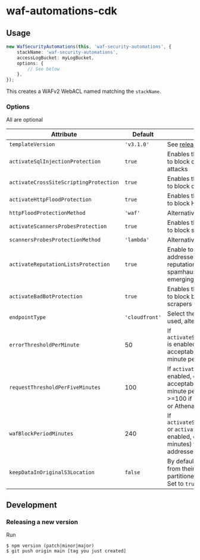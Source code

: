 # waf-automations-cdk

## Usage

```typescript
new WafSecurityAutomations(this, 'waf-security-automations', {
    stackName: 'waf-security-automations',
    accessLogBucket: myLogBucket,
    options: {
        // See below
    },
});
```

This creates a WAFv2 WebACL named matching the `stackName`.

### Options

All are optional

| Attribute                              | Default        | Description                                                                                                                                                           |
| ---------                              | -------        | -----------                                                                                                                                                           |
| `templateVersion`                      | `'v3.1.0'`     | See [releases](https://github.com/awslabs/aws-waf-security-automations/releases).                                                                                     |
| `activateSqlInjectionProtection`       | `true`         | Enables the component designed to block common SQL injection attacks                                                                                                  |
| `activateCrossSiteScriptingProtection` | `true`         | Enables the component designed to block common XSS attacks                                                                                                            |
| `activateHttpFloodProtection`          | `true`         | Enables the component designed to block HTTP flood attacks                                                                                                            |
| `httpFloodProtectionMethod`            | `'waf'`        | Alternatives: `'lambda'` or `'athena'`                                                                                                                                |
| `activateScannersProbesProtection`     | `true`         | Enables the component designed to block scanners and probes                                                                                                           |
| `scannersProbesProtectionMethod`       | `'lambda'`     | Alternative: `'athena'`                                                                                                                                               |
| `activateReputationListsProtection`    | `true`         | Enable to block requests from IP addresses on third-party reputation lists (supported lists: spamhaus, torproject, and emergingthreats).                              |
| `activateBadBotProtection`             | `true`         | Enables the component designed to block bad bots and content scrapers                                                                                                 |
| `endpointType`                         | `'cloudfront'` | Select the type of resource being used, alternative: `'alb'`                                                                                                          |
| `errorThresholdPerMinute`              | 50             | If `activateScannersProbesProtection` is enabled, enter the maximum acceptable bad requests per minute per IP.                                                        |
| `requestThresholdPerFiveMinutes`       | 100            | If `activateHttpFloodProtection` is enabled, enter the maximum acceptable requests per FIVE-minute period per IP address. >=100 if using WAF, >0 if Lambda or Athena. |
| `wafBlockPeriodMinutes`                | 240            | If `activateScannersProbesProtection` or `activateHttpFloodProtection` is enabled, enter the period (in minutes) to block applicable IP addresses.                    |
| `keepDataInOriginalS3Location`         | `false`        | By default log files will be moved from their original location to a partitioned folder structure in s3. Set to `true` to copy instead.                               |

## Development

### Releasing a new version

Run
```
$ npm version (patch|minor|major)
$ git push origin main [tag you just created]
```
